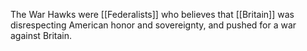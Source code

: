 The War Hawks were [[Federalists]] who believes that [[Britain]] was disrespecting American honor and sovereignty, and pushed for a war against Britain.